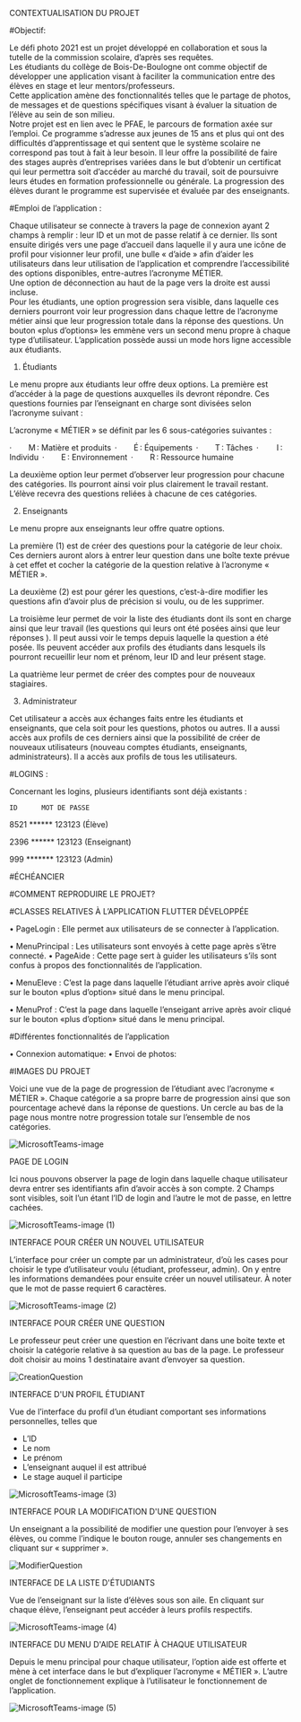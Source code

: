 CONTEXTUALISATION DU PROJET
 
#Objectif: 

Le défi photo 2021 est un projet développé en collaboration et sous la tutelle de la commission scolaire, d’après ses requêtes.  
Les étudiants du collège de Bois-De-Boulogne ont comme objectif de développer une application visant à faciliter la communication entre des élèves en stage et leur mentors/professeurs.  
Cette application amène des fonctionnalités telles que le partage de photos, de messages et de questions spécifiques visant à évaluer la situation de l’élève au sein de son milieu.  
Notre projet est en lien avec le PFAE, le parcours de formation axée sur l’emploi. Ce programme s’adresse aux jeunes de 15 ans et plus qui ont des difficultés d’apprentissage et qui sentent que le système scolaire ne correspond pas tout à fait à leur besoin. Il leur offre la possibilité de faire des stages auprès d’entreprises variées dans le but d’obtenir un certificat qui leur permettra soit d’accéder au marché du travail, soit de poursuivre leurs études en formation professionnelle ou générale. 
La progression des élèves durant le programme est supervisée et évaluée par des enseignants.
 
#Emploi de l’application : 

Chaque utilisateur se connecte à travers la page de connexion ayant 2 champs à remplir : leur ID et un mot de passe relatif à ce dernier. 
Ils sont ensuite dirigés vers une page d’accueil dans laquelle il y aura une icône de profil pour visionner leur profil, une bulle « d’aide » afin d’aider les utilisateurs dans leur utilisation de l’application et comprendre l’accessibilité des options disponibles, entre-autres l’acronyme MÉTIER.  
Une option de déconnection au haut de la page vers la droite est aussi incluse.  
Pour les étudiants, une option progression sera visible, dans laquelle ces derniers pourront voir leur progression dans chaque lettre de l’acronyme métier ainsi que leur progression totale dans la réponse des questions.
Un bouton «plus d’options» les emmène vers un second menu propre 
à chaque type d’utilisateur.  L’application possède aussi un mode hors ligne accessible aux étudiants.

1.	Étudiants

Le menu propre aux étudiants leur offre deux options. La première est d’accéder à la page de questions auxquelles ils devront répondre. Ces questions fournies par l’enseignant en charge sont divisées selon l’acronyme suivant :
 
L’acronyme « MÉTIER » se définit par les 6 sous-catégories suivantes :

·         M : Matière et produits  
·         É : Équipements  
·         T : Tâches  
·          I : Individu  
·         E : Environnement  
·         R : Ressource humaine  

La deuxième option leur permet d’observer leur progression pour chacune des catégories. Ils pourront ainsi voir plus clairement le travail restant.  L’élève recevra des questions reliées à chacune de ces catégories.


2.	Enseignants


Le menu propre aux enseignants leur offre quatre options. 

La première (1) est de créer des questions pour la catégorie de leur choix.  Ces derniers auront alors à entrer leur question dans une boîte texte prévue à cet effet et cocher la catégorie de la question relative à l’acronyme « MÉTIER ».

La deuxième (2) est pour gérer les questions, c’est-à-dire modifier les questions afin d’avoir plus de précision si voulu, ou de les supprimer.

La troisième leur permet de voir la liste des étudiants dont ils sont en charge ainsi que leur travail (les questions qui leurs ont été posées ainsi que leur réponses ).  Il peut aussi voir le temps depuis laquelle la question a été posée.
Ils peuvent accéder aux profils des étudiants dans lesquels ils pourront recueillir leur nom et prénom, leur ID and leur présent stage.

La quatrième leur permet de créer des comptes pour de nouveaux stagiaires.


3.	Administrateur


Cet utilisateur a accès aux échanges faits entre les étudiants et enseignants, que cela soit pour les questions, photos ou autres.   Il a aussi accès aux profils de ces derniers ainsi que la possibilité de créer de nouveaux utilisateurs (nouveau comptes étudiants,  enseignants,  administrateurs).  Il a accès aux profils de tous les utilisateurs.


#LOGINS : 

Concernant les logins, plusieurs identifiants sont déjà existants :

	ID      MOT DE PASSE

8521 ****** 123123  (Élève)

2396 ****** 123123	(Enseignant)

999 ******* 123123	(Admin)

 
#ÉCHÉANCIER 
 
 





 
#COMMENT REPRODUIRE LE PROJET?  
 
 
 
 
 
 
 
 
 
 
 
#CLASSES RELATIVES À L’APPLICATION FLUTTER DÉVELOPPÉE 
 
 
•	PageLogin : Elle permet aux utilisateurs de se connecter à l’application. 

 
•	MenuPrincipal : Les utilisateurs sont envoyés à cette page après s’être connecté. 
•	PageAide : Cette page sert à guider les utilisateurs s’ils sont confus à propos des fonctionnalités de l’application.
 
•	MenuEleve : C’est la page dans laquelle l’étudiant arrive après avoir cliqué sur le bouton «plus d’option» situé dans le menu principal. 
 
•	MenuProf : C’est la page dans laquelle l’enseigant arrive après avoir cliqué sur le bouton «plus d’option» situé dans le menu principal. 
 
 
#Différentes fonctionnalités de l’application 
 
•	Connexion automatique: 
•	 Envoi de photos:
 
#IMAGES DU PROJET

Voici une vue de la page de progression de l’étudiant avec l’acronyme « MÉTIER ».  Chaque catégorie a sa propre barre de progression  ainsi que son pourcentage achevé dans la réponse de questions.  Un cercle au bas de la page nous montre notre progression totale sur l’ensemble de nos catégories.


![MicrosoftTeams-image](https://user-images.githubusercontent.com/79108574/118507147-f649a480-b6fb-11eb-8f7f-d4087b87b563.png)






PAGE DE LOGIN

Ici nous pouvons observer la page de login dans laquelle chaque utilisateur devra entrer ses identifiants afin d’avoir accès à son compte.  2 Champs sont visibles, soit l’un étant l’ID de login and l’autre le mot de passe, en lettre cachées.



![MicrosoftTeams-image (1)](https://user-images.githubusercontent.com/79108574/118507166-fb0e5880-b6fb-11eb-9160-fd9b3ba22758.png)








INTERFACE POUR CRÉER UN NOUVEL UTILISATEUR

L’interface pour créer un compte par un administrateur, d’où les cases pour choisir le type d’utilisateur voulu (étudiant, professeur, admin).  On y entre les informations demandées pour ensuite créer un nouvel utilisateur.  À noter que le mot de passe requiert 6 caractères.



![MicrosoftTeams-image (2)](https://user-images.githubusercontent.com/79108574/118507200-02cdfd00-b6fc-11eb-9119-0122febc6f16.png)





INTERFACE POUR CRÉER UNE QUESTION

Le professeur peut créer une question en l’écrivant dans une boite texte et choisir la catégorie relative à sa question au bas de la page.  Le professeur doit choisir au moins 1 destinataire avant d’envoyer sa question.





![CreationQuestion](https://user-images.githubusercontent.com/79108574/118507569-593b3b80-b6fc-11eb-97e9-4be98f9dc9e6.PNG)







INTERFACE D'UN PROFIL ÉTUDIANT

Vue de l’interface du profil d’un étudiant comportant ses informations personnelles, telles que 

-	L’ID
-	Le nom
-	Le prénom
-	L’enseignant auquel il est attribué
-	Le stage auquel il participe


![MicrosoftTeams-image (3)](https://user-images.githubusercontent.com/79108574/118507623-67895780-b6fc-11eb-8fb8-d3d0bdfd090b.png)



INTERFACE POUR LA MODIFICATION  D'UNE QUESTION

Un enseignant a la possibilité de modifier une question pour l’envoyer à ses élèves, ou comme l’indique le bouton rouge, annuler ses changements en cliquant sur « supprimer ».



![ModifierQuestion](https://user-images.githubusercontent.com/79108574/118507634-6bb57500-b6fc-11eb-8040-9b166aa92b61.PNG)




INTERFACE DE LA LISTE D'ÉTUDIANTS

Vue de l’enseignant sur la liste d’élèves sous
son aile.  En cliquant sur chaque élève, 
  l’enseignant peut accéder à leurs profils
         respectifs.



![MicrosoftTeams-image (4)](https://user-images.githubusercontent.com/79108574/118507670-73751980-b6fc-11eb-9a3d-92f335b74763.png)




INTERFACE DU MENU D'AIDE RELATIF À CHAQUE UTILISATEUR
	
Depuis le menu principal pour chaque utilisateur, l’option aide est offerte et mène à cet interface dans le but d’expliquer l’acronyme « MÉTIER ».  L’autre onglet de fonctionnement explique à l’utilisateur le fonctionnement de l’application.



![MicrosoftTeams-image (5)](https://user-images.githubusercontent.com/79108574/118507683-75d77380-b6fc-11eb-8d33-f3b909303b8b.png)




